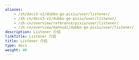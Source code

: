 ```yaml
---
aliases:
    - /zh/docs3-v2/dubbo-go-pixiu/user/listener/
    - /zh-cn/docs3-v2/dubbo-go-pixiu/user/listener/
    - /zh-cn/overview/reference/pixiu/user/listener/
    - /zh-cn/overview/mannual/dubbo-go-pixiu/user/listener/
description: Listener 介绍
linkTitle: Listener 介绍
title: Listener 介绍
type: docs
weight: 40
---
```

